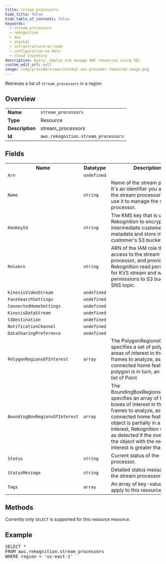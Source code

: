 ```yaml
---
title: stream_processors
hide_title: false
hide_table_of_contents: false
keywords:
  - stream_processors
  - rekognition
  - aws
  - stackql
  - infrastructure-as-code
  - configuration-as-data
  - cloud inventory
description: Query, deploy and manage AWS resources using SQL
custom_edit_url: null
image: /img/providers/aws/stackql-aws-provider-featured-image.png
---
```

Retrieves a list of <code>stream_processors</code> in a region

## Overview
<table><tbody>
<tr><td><b>Name</b></td><td><code>stream_processors</code></td></tr>
<tr><td><b>Type</b></td><td>Resource</td></tr>
<tr><td><b>Description</b></td><td>stream_processors</td></tr>
<tr><td><b>Id</b></td><td><code>aws.rekognition.stream_processors</code></td></tr>
</tbody></table>

## Fields
<table><tbody>
<tr><th>Name</th><th>Datatype</th><th>Description</th></tr>
<tr><td><code>Arn</code></td><td><code>undefined</code></td><td></td></tr>
<tr><td><code>Name</code></td><td><code>string</code></td><td>Name of the stream processor. It's an identifier you assign to the stream processor. You can use it to manage the stream processor.</td></tr>
<tr><td><code>KmsKeyId</code></td><td><code>string</code></td><td>The KMS key that is used by Rekognition to encrypt any intermediate customer metadata and store in the customer's S3 bucket.</td></tr>
<tr><td><code>RoleArn</code></td><td><code>string</code></td><td>ARN of the IAM role that allows access to the stream processor, and provides Rekognition read permissions for KVS stream and write permissions to S3 bucket and SNS topic.</td></tr>
<tr><td><code>KinesisVideoStream</code></td><td><code>undefined</code></td><td></td></tr>
<tr><td><code>FaceSearchSettings</code></td><td><code>undefined</code></td><td></td></tr>
<tr><td><code>ConnectedHomeSettings</code></td><td><code>undefined</code></td><td></td></tr>
<tr><td><code>KinesisDataStream</code></td><td><code>undefined</code></td><td></td></tr>
<tr><td><code>S3Destination</code></td><td><code>undefined</code></td><td></td></tr>
<tr><td><code>NotificationChannel</code></td><td><code>undefined</code></td><td></td></tr>
<tr><td><code>DataSharingPreference</code></td><td><code>undefined</code></td><td></td></tr>
<tr><td><code>PolygonRegionsOfInterest</code></td><td><code>array</code></td><td>The PolygonRegionsOfInterest specifies a set of polygon areas of interest in the video frames to analyze, as part of connected home feature. Each polygon is in turn, an ordered list of Point</td></tr>
<tr><td><code>BoundingBoxRegionsOfInterest</code></td><td><code>array</code></td><td>The BoundingBoxRegionsOfInterest specifies an array of bounding boxes of interest in the video frames to analyze, as part of connected home feature. If an object is partially in a region of interest, Rekognition will tag it as detected if the overlap of the object with the region-of-interest is greater than 20%.</td></tr>
<tr><td><code>Status</code></td><td><code>string</code></td><td>Current status of the stream processor.</td></tr>
<tr><td><code>StatusMessage</code></td><td><code>string</code></td><td>Detailed status message about the stream processor.</td></tr>
<tr><td><code>Tags</code></td><td><code>array</code></td><td>An array of key-value pairs to apply to this resource.</td></tr>

</tbody></table>

## Methods
Currently only <code>SELECT</code> is supported for this resource resource.

## Example
<pre>
SELECT * 
FROM aws.rekognition.stream_processors
WHERE region = 'us-east-1'
</pre>
